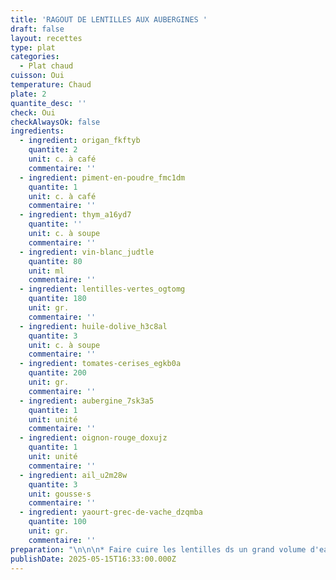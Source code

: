 ```yaml
---
title: 'RAGOUT DE LENTILLES AUX AUBERGINES '
draft: false
layout: recettes
type: plat
categories:
  - Plat chaud
cuisson: Oui
temperature: Chaud
plate: 2
quantite_desc: ''
check: Oui
checkAlwaysOk: false
ingredients:
  - ingredient: origan_fkftyb
    quantite: 2
    unit: c. à café
    commentaire: ''
  - ingredient: piment-en-poudre_fmc1dm
    quantite: 1
    unit: c. à café
    commentaire: ''
  - ingredient: thym_a16yd7
    quantite: ''
    unit: c. à soupe
    commentaire: ''
  - ingredient: vin-blanc_judtle
    quantite: 80
    unit: ml
    commentaire: ''
  - ingredient: lentilles-vertes_ogtomg
    quantite: 180
    unit: gr.
    commentaire: ''
  - ingredient: huile-dolive_h3c8al
    quantite: 3
    unit: c. à soupe
    commentaire: ''
  - ingredient: tomates-cerises_egkb0a
    quantite: 200
    unit: gr.
    commentaire: ''
  - ingredient: aubergine_7sk3a5
    quantite: 1
    unit: unité
    commentaire: ''
  - ingredient: oignon-rouge_doxujz
    quantite: 1
    unit: unité
    commentaire: ''
  - ingredient: ail_u2m28w
    quantite: 3
    unit: gousse·s
    commentaire: ''
  - ingredient: yaourt-grec-de-vache_dzqmba
    quantite: 100
    unit: gr.
    commentaire: ''
preparation: "\n\n\n* Faire cuire les lentilles ds un grand volume d'eau non salée.\n* Chauffer\n   2 c à soupe d'huile d'O ds sauteuse feu moyen vif, faire revenir ail, \n  oignon et thym + 1 peu de sel (juska ce que les oignons soient \n  fondants). Réserver.\n* Huiler,\n   saler, poivrer les aubergines coupées (2 petites aubergines coupées en rectangle d'env 5 x 2 cm (420g))+ tomates cerises avant de les \n  enfourner jusqu'à ce que le tout soit doré et fondant. En fin de cuisson\n   arroser de vin blanc et un peu d'eau pour qu'en mélangeant le tout, les\n   lentilles se réhumidifie.\n* \_Mélanger le tout + flocons de piment + origan frais (saler poivrer huiler si nécessaire)\n* Après avoir disposeé ds les plats de services, faire des \"splotch\" de yaourt grec avec une cuillère à soupe (ne pas mélanger!)"
publishDate: 2025-05-15T16:33:00.000Z
---
```


